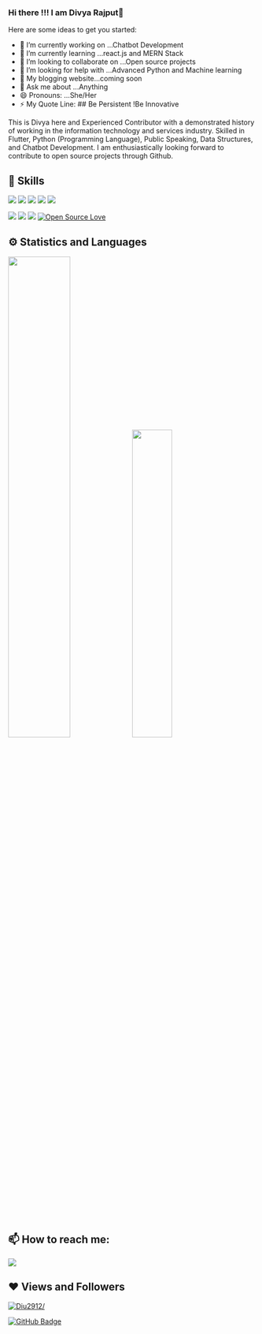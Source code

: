 


### Hi there !!! I am Divya Rajput👋




Here are some ideas to get you started:

- 🔭 I’m currently working on ...Chatbot Development
- 🌱 I’m currently learning ...react.js and MERN Stack
- 👯 I’m looking to collaborate on ...Open source projects
- 🤔 I’m looking for help with ...Advanced Python and Machine learning
- 📃 My blogging website...coming soon
- 💬 Ask me about ...Anything
- 😄 Pronouns: ...She/Her
- ⚡ My Quote Line: ## Be Persistent !Be Innovative <br>





This is Divya here and 
Experienced Contributor with a demonstrated history of working in the information technology and services industry. Skilled in Flutter, Python (Programming Language), Public Speaking, Data Structures, and Chatbot Development. I am enthusiastically looking forward to contribute to open source projects through Github. 




## 🚀 Skills
<img src="https://img.shields.io/badge/javascript%20-%23323330.svg?&style=for-the-badge&logo=javascript&logoColor=%23F7DF1E"> <img src="https://img.shields.io/badge/java-%23ED8B00.svg?&style=for-the-badge&logo=java&logoColor=white"> <img src="https://img.shields.io/badge/php-%23777BB4.svg?&style=for-the-badge&logo=php&logoColor=white"> <img src="https://img.shields.io/badge/mysql-%2300f.svg?&style=for-the-badge&logo=mysql&logoColor=white"> <img src="https://img.shields.io/badge/blogger-%23FF5722.svg?&style=for-the-badge&logo=blogger&logoColor=white">

<img src="https://img.shields.io/badge/python-%233776AB.svg?&style=flat-square&logo=python&logoColor=white">  <img src="https://img.shields.io/badge/html-%23239120.svg?&style=flat-square&logo=html5&logoColor=white">  <img src="https://img.shields.io/badge/css-%23239120.svg?&style=flat-square&logo=css3&logoColor=white"> [![Open Source Love](https://badges.frapsoft.com/os/v2/open-source.svg?v=103)](https://github.com/Diu2912)


## ⚙ Statistics and Languages 
<img width="50%" src="https://github-readme-stats.vercel.app/api?username=Diu2912&show_icons=true&theme=tokyonight"><img width="40%" src="https://github-readme-stats.vercel.app/api/top-langs/?username=Diu2912&layout=compact&theme=tokyonight"> <br>

## 📫 How to reach me:
<p align='left'>
  
<a href = "https://www.linkedin.com/in/divya-rajput-64424314a/"><img src="https://img.icons8.com/cute-clipart/45/000000/linkedin.png"/></a>

</p>

## ❤ Views and Followers
<a href="https://github.com/Diu2912/github-profile-views-counter">
    <img src=https://komarev.com/ghpvc/?username=Diu2912 alt=Diu2912/></p>
</a>
<a href="https://github.com/Diu2912?tab=followers"><img src="https://img.shields.io/github/followers/Diu2912?label=Followers&style=social" alt="GitHub Badge"></a>
